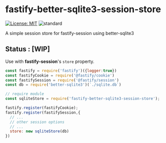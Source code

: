 # fastify-better-sqlite3-session-store

[![License: MIT](https://img.shields.io/badge/License-MIT-green.svg)](https://opensource.org/licenses/MIT)
![standard](https://github.com/mrdcvlsc/fastify-better-sqlite3-session-store/actions/workflows/standard.yml/badge.svg)

A simple session store for fastify-session using better-sqlite3

## Status : [**WIP**]

Use with **fastify-session**'s `store` property.

```js
const fastify = require('fastify')({logger:true})
const fastifyCookie = require('@fastify/cookie')
const fastifySession = require('@fastify/session')
const db = require('better-sqlite3')(`./sqlite.db`)

// require module
const sqliteStore = require('fastify-better-sqlite3-session-store');

fastify.register(fastifyCookie);
fastify.register(fastifySession,{
  // ...
  // other session options
  // ...
  store: new sqliteStore(db)
})
```